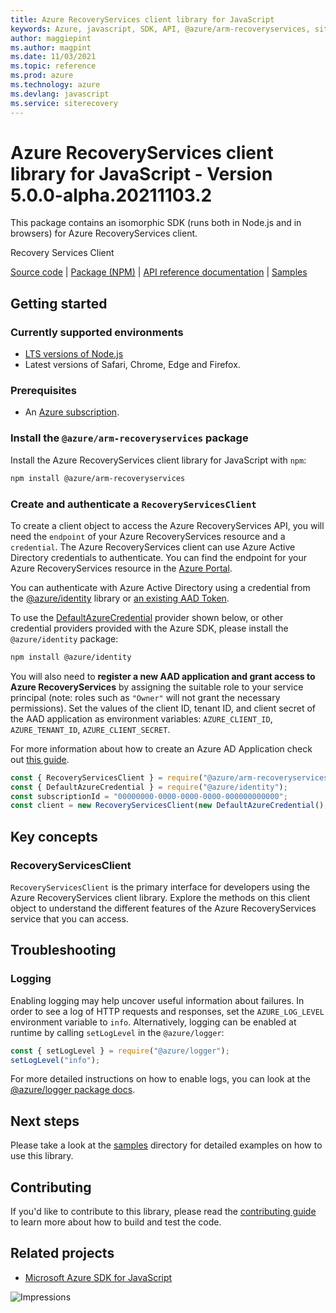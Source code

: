 ```yaml
---
title: Azure RecoveryServices client library for JavaScript
keywords: Azure, javascript, SDK, API, @azure/arm-recoveryservices, siterecovery
author: maggiepint
ms.author: magpint
ms.date: 11/03/2021
ms.topic: reference
ms.prod: azure
ms.technology: azure
ms.devlang: javascript
ms.service: siterecovery
---
```


# Azure RecoveryServices client library for JavaScript - Version 5.0.0-alpha.20211103.2 


This package contains an isomorphic SDK (runs both in Node.js and in browsers) for Azure RecoveryServices client.

Recovery Services Client

[Source code](https://github.com/Azure/azure-sdk-for-js/tree/main/sdk/recoveryservices/arm-recoveryservices) |
[Package (NPM)](https://www.npmjs.com/package/@azure/arm-recoveryservices) |
[API reference documentation](https://docs.microsoft.com/javascript/api/@azure/arm-recoveryservices) |
[Samples](https://github.com/Azure-Samples/azure-samples-js-management)

## Getting started

### Currently supported environments

- [LTS versions of Node.js](https://nodejs.org/about/releases/)
- Latest versions of Safari, Chrome, Edge and Firefox.

### Prerequisites

- An [Azure subscription][azure_sub].

### Install the `@azure/arm-recoveryservices` package

Install the Azure RecoveryServices client library for JavaScript with `npm`:

```bash
npm install @azure/arm-recoveryservices
```

### Create and authenticate a `RecoveryServicesClient`

To create a client object to access the Azure RecoveryServices API, you will need the `endpoint` of your Azure RecoveryServices resource and a `credential`. The Azure RecoveryServices client can use Azure Active Directory credentials to authenticate.
You can find the endpoint for your Azure RecoveryServices resource in the [Azure Portal][azure_portal].

You can authenticate with Azure Active Directory using a credential from the [@azure/identity][azure_identity] library or [an existing AAD Token](https://github.com/Azure/azure-sdk-for-js/blob/master/sdk/identity/identity/samples/AzureIdentityExamples.md#authenticating-with-a-pre-fetched-access-token).

To use the [DefaultAzureCredential][defaultazurecredential] provider shown below, or other credential providers provided with the Azure SDK, please install the `@azure/identity` package:

```bash
npm install @azure/identity
```

You will also need to **register a new AAD application and grant access to Azure RecoveryServices** by assigning the suitable role to your service principal (note: roles such as `"Owner"` will not grant the necessary permissions).
Set the values of the client ID, tenant ID, and client secret of the AAD application as environment variables: `AZURE_CLIENT_ID`, `AZURE_TENANT_ID`, `AZURE_CLIENT_SECRET`.

For more information about how to create an Azure AD Application check out [this guide](https://docs.microsoft.com/azure/active-directory/develop/howto-create-service-principal-portal).

```javascript
const { RecoveryServicesClient } = require("@azure/arm-recoveryservices");
const { DefaultAzureCredential } = require("@azure/identity");
const subscriptionId = "00000000-0000-0000-0000-000000000000";
const client = new RecoveryServicesClient(new DefaultAzureCredential(), subscriptionId);
```

## Key concepts

### RecoveryServicesClient

`RecoveryServicesClient` is the primary interface for developers using the Azure RecoveryServices client library. Explore the methods on this client object to understand the different features of the Azure RecoveryServices service that you can access.

## Troubleshooting

### Logging

Enabling logging may help uncover useful information about failures. In order to see a log of HTTP requests and responses, set the `AZURE_LOG_LEVEL` environment variable to `info`. Alternatively, logging can be enabled at runtime by calling `setLogLevel` in the `@azure/logger`:

```javascript
const { setLogLevel } = require("@azure/logger");
setLogLevel("info");
```

For more detailed instructions on how to enable logs, you can look at the [@azure/logger package docs](https://github.com/Azure/azure-sdk-for-js/tree/main/sdk/core/logger).

## Next steps

Please take a look at the [samples](https://github.com/Azure-Samples/azure-samples-js-management) directory for detailed examples on how to use this library.

## Contributing

If you'd like to contribute to this library, please read the [contributing guide](https://github.com/Azure/azure-sdk-for-js/blob/main/CONTRIBUTING.md) to learn more about how to build and test the code.

## Related projects

- [Microsoft Azure SDK for JavaScript](https://github.com/Azure/azure-sdk-for-js)

![Impressions](https://azure-sdk-impressions.azurewebsites.net/api/impressions/azure-sdk-for-js%2Fsdk%2Frecoveryservices%2Farm-recoveryservices%2FREADME.png)

[azure_cli]: https://docs.microsoft.com/cli/azure
[azure_sub]: https://azure.microsoft.com/free/
[azure_sub]: https://azure.microsoft.com/free/
[azure_portal]: https://portal.azure.com
[azure_identity]: https://github.com/Azure/azure-sdk-for-js/tree/main/sdk/identity/identity
[defaultazurecredential]: https://github.com/Azure/azure-sdk-for-js/tree/main/sdk/identity/identity#defaultazurecredential

